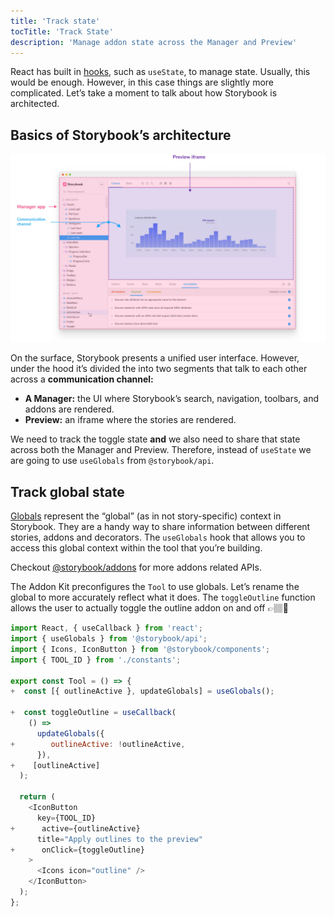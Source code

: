 ```yaml
---
title: 'Track state'
tocTitle: 'Track State'
description: 'Manage addon state across the Manager and Preview'
---
```


React has built in [hooks](https://reactjs.org/docs/hooks-state.html#gatsby-focus-wrapper), such as `useState`, to manage state. Usually, this would be enough. However, in this case things are slightly more complicated. Let’s take a moment to talk about how Storybook is architected.

## Basics of Storybook’s architecture

![](../../images/manager-preview.jpg)

On the surface, Storybook presents a unified user interface. However, under the hood it’s divided the into two segments that talk to each other across a **communication channel:**

- **A Manager:** the UI where Storybook’s search, navigation, toolbars, and addons are rendered.
- **Preview:** an iframe where the stories are rendered.

We need to track the toggle state **and** we also need to share that state across both the Manager and Preview. Therefore, instead of `useState` we are going to use `useGlobals` from `@storybook/api`.

## Track global state

[Globals](https://storybook.js.org/docs/react/essentials/toolbars-and-globals/#globals) represent the “global” (as in not story-specific) context in Storybook. They are a handy way to share information between different stories, addons and decorators. The `useGlobals` hook that allows you to access this global context within the tool that you’re building.

<div class="aside">Checkout <a href="https://storybook.js.org/docs/react/addons/addons-api">@storybook/addons</a> for more addons related APIs.</div>

The Addon Kit preconfigures the `Tool` to use globals. Let’s rename the global to more accurately reflect what it does. The `toggleOutline` function allows the user to actually toggle the outline addon on and off 👉🏽🔘

```diff:title=src/Tool.js
import React, { useCallback } from 'react';
import { useGlobals } from '@storybook/api';
import { Icons, IconButton } from '@storybook/components';
import { TOOL_ID } from './constants';

export const Tool = () => {
+  const [{ outlineActive }, updateGlobals] = useGlobals();

+  const toggleOutline = useCallback(
    () =>
      updateGlobals({
+        outlineActive: !outlineActive,
      }),
+    [outlineActive]
  );

  return (
    <IconButton
      key={TOOL_ID}
+      active={outlineActive}
      title="Apply outlines to the preview"
+      onClick={toggleOutline}
    >
      <Icons icon="outline" />
    </IconButton>
  );
};
```
